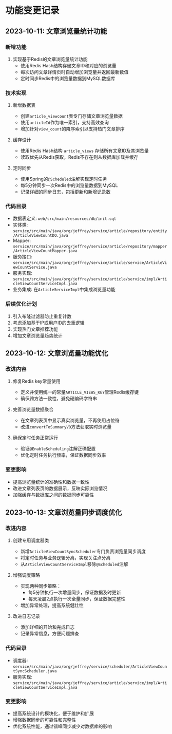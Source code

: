 # 功能变更记录

## 2023-10-11: 文章浏览量统计功能

### 新增功能
1. 实现基于Redis的文章浏览量统计功能
   - 使用Redis Hash结构存储文章ID和对应的浏览量
   - 每次访问文章详情页时自动增加浏览量并返回最新数值
   - 定时同步Redis中的浏览量数据到MySQL数据库

### 技术实现
1. 新增数据表
   - 创建`article_viewcount`表专门存储文章浏览量数据
   - 使用`articleId`作为唯一索引，支持高效查询
   - 增加针对`view_count`的降序索引以支持热门文章排序

2. 缓存设计
   - 使用Redis Hash结构 `article_views` 存储所有文章ID及其浏览量
   - 读取优先从Redis获取，Redis不存在则从数据库加载并缓存

3. 定时同步
   - 使用Spring的`@Scheduled`注解实现定时任务
   - 每5分钟同步一次Redis中的浏览量数据到MySQL
   - 记录详细的同步日志，包括更新和新增记录数

### 代码目录
- 数据表定义: `web/src/main/resources/db/init.sql`
- 实体类: `service/src/main/java/org/jeffrey/service/article/repository/entity/ArticleViewCountDO.java`
- Mapper: `service/src/main/java/org/jeffrey/service/article/repository/mapper/ArticleViewCountMapper.java`
- 服务接口: `service/src/main/java/org/jeffrey/service/article/service/ArticleViewCountService.java`
- 服务实现: `service/src/main/java/org/jeffrey/service/article/service/impl/ArticleViewCountServiceImpl.java`
- 业务集成: 在`ArticleServiceImpl`中集成浏览量功能

### 后续优化计划
1. 引入布隆过滤器防止重复计数
2. 考虑添加基于IP或用户ID的去重逻辑
3. 实现热门文章推荐功能
4. 增加文章浏览量趋势统计

## 2023-10-12: 文章浏览量功能优化

### 改进内容
1. 修复Redis key常量使用
   - 定义并使用统一的常量`ARTICLE_VIEWS_KEY`管理Redis缓存键
   - 确保跨方法一致性，避免硬编码字符串

2. 完善浏览量数据聚合
   - 在文章列表页中显示真实浏览量，不再使用占位符
   - 改进`convertToSummaryVO`方法获取实时浏览量

3. 确保定时任务正常运行
   - 验证`@EnableScheduling`注解正确配置
   - 优化定时任务执行频率，保证数据同步效率

### 变更影响
- 提高浏览量统计的准确性和数据一致性
- 改进文章列表页的数据展示，反映实际浏览情况
- 加强缓存与数据库之间的数据同步可靠性

## 2023-10-13: 文章浏览量同步调度优化

### 改进内容
1. 创建专用调度器类
   - 新增`ArticleViewCountSyncScheduler`专门负责浏览量同步调度
   - 将定时任务与业务逻辑分离，实现关注点分离
   - 从`ArticleViewCountServiceImpl`移除`@Scheduled`注解

2. 增强调度策略
   - 实现两种同步策略：
     - 每5分钟执行一次增量同步，保证数据及时更新
     - 每天凌晨2点执行一次全量同步，保证数据完整性
   - 增加异常处理，提高系统健壮性

3. 改进日志记录
   - 添加详细的开始和完成日志
   - 记录异常信息，方便问题排查

### 代码目录
- 调度器: `service/src/main/java/org/jeffrey/service/scheduler/ArticleViewCountSyncScheduler.java`
- 服务实现: `service/src/main/java/org/jeffrey/service/article/service/impl/ArticleViewCountServiceImpl.java`

### 变更影响
- 提高系统设计的模块化，便于维护和扩展
- 增强数据同步的可靠性和完整性
- 优化系统性能，通过错峰同步减少对数据库的影响
